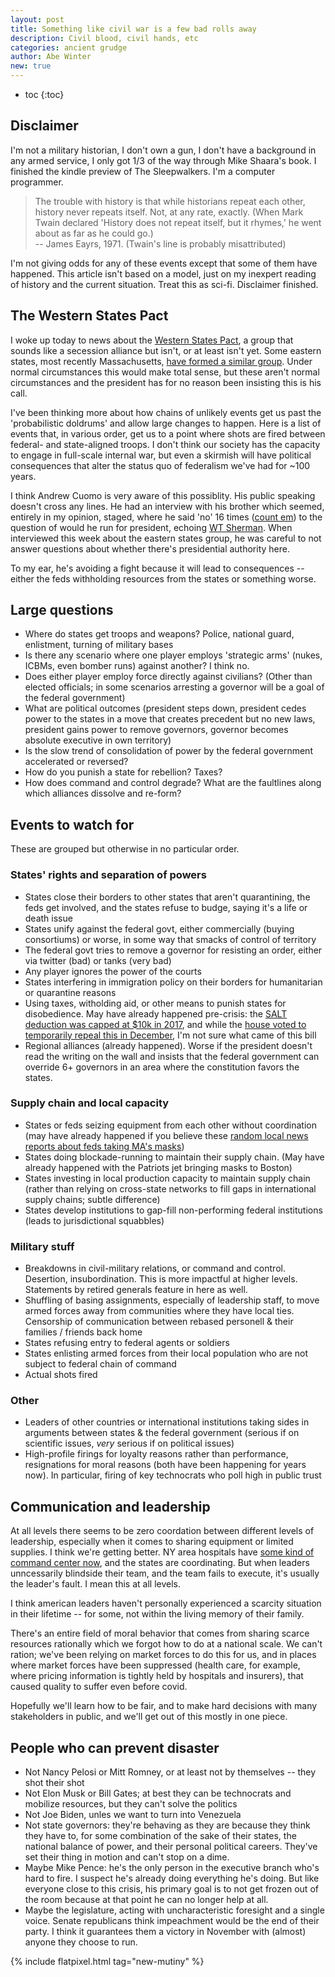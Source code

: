 ```yaml
---
layout: post
title: Something like civil war is a few bad rolls away
description: Civil blood, civil hands, etc
categories: ancient grudge
author: Abe Winter
new: true
---
```


* toc
{:toc}

## Disclaimer

I'm not a military historian, I don't own a gun, I don't have a background in any armed service, I only got 1/3 of the way through Mike Shaara's book. I finished the kindle preview of The Sleepwalkers. I'm a computer programmer.

> The trouble with history is that while historians repeat each other, history never repeats itself. Not, at any rate, exactly. (When Mark Twain declared 'History does not repeat itself, but it rhymes,' he went about as far as he could go.)
> <br> -- James Eayrs, 1971. (Twain's line is probably misattributed)

I'm not giving odds for any of these events except that some of them have happened. This article isn't based on a model, just on my inexpert reading of history and the current situation. Treat this as sci-fi. Disclaimer finished.

## The Western States Pact

I woke up today to news about the [Western States Pact](https://www.gov.ca.gov/2020/04/13/california-oregon-washington-announce-western-states-pact/), a group that sounds like a secession alliance but isn't, or at least isn't yet. Some eastern states, most recently Massachusetts, [have formed a similar group](https://www.bloomberg.com/news/articles/2020-04-13/cuomo-says-governors-to-unveil-plan-to-coordinate-reopenings?sref=KG1raLNJ). Under normal circumstances this would make total sense, but these aren't normal circumstances and the president has for no reason been insisting this is his call.

I've been thinking more about how chains of unlikely events get us past the 'probabilistic doldrums' and allow large changes to happen. Here is a list of events that, in various order, get us to a point where shots are fired between federal- and state-aligned troops. I don't think our society has the capacity to engage in full-scale internal war, but even a skirmish will have political consequences that alter the status quo of federalism we've had for ~100 years.

I think Andrew Cuomo is very aware of this possiblity. His public speaking doesn't cross any lines. He had an interview with his brother which seemed, entirely in my opinion, staged, where he said 'no' 16 times ([count em](https://www.cnn.com/2020/03/31/politics/andrew-cuomo-2024-2028-president/index.html)) to the question of would he run for president, echoing [WT Sherman](https://en.wikipedia.org/wiki/Shermanesque_statement). When interviewed this week about the eastern states group, he was careful to not answer questions about whether there's presidential authority here.

To my ear, he's avoiding a fight because it will lead to consequences -- either the feds withholding resources from the states or something worse.

## Large questions

* Where do states get troops and weapons? Police, national guard, enlistment, turning of military bases
* Is there any scenario where one player employs 'strategic arms' (nukes, ICBMs, even bomber runs) against another? I think no.
* Does either player employ force directly against civilians? (Other than elected officials; in some scenarios arresting a governor will be a goal of the federal government)
* What are political outcomes (president steps down, president cedes power to the states in a move that creates precedent but no new laws, president gains power to remove governors, governor becomes absolute executive in own territory)
* Is the slow trend of consolidation of power by the federal government accelerated or reversed?
* How do you punish a state for rebellion? Taxes?
* How does command and control degrade? What are the faultlines along which alliances dissolve and re-form?

## Events to watch for

These are grouped but otherwise in no particular order.

### States' rights and separation of powers

* States close their borders to other states that aren't quarantining, the feds get involved, and the states refuse to budge, saying it's a life or death issue
* States unify against the federal govt, either commercially (buying consortiums) or worse, in some way that smacks of control of territory
* The federal govt tries to remove a governor for resisting an order, either via twitter (bad) or tanks (very bad)
* Any player ignores the power of the courts
* States interfering in immigration policy on their borders for humanitarian or quarantine reasons
* Using taxes, witholding aid, or other means to punish states for disobedience. May have already happened pre-crisis: the [SALT deduction was capped at $10k in 2017](https://taxfoundation.org/final-tax-cuts-and-jobs-act-details-analysis/), and while the [house voted to temporarily repeal this in December](https://thehill.com/policy/finance/475352-house-votes-to-temporarily-repeal-trump-salt-deduction-cap), I'm not sure what came of this bill
* Regional alliances (already happened). Worse if the president doesn't read the writing on the wall and insists that the federal government can override 6+ governors in an area where the constitution favors the states.

### Supply chain and local capacity

* States or feds seizing equipment from each other without coordination (may have already happened if you believe these [random local news reports about feds taking MA's masks](https://www.dailykos.com/stories/2020/4/4/1934221/-Someone-Seized-3-000-000-Masks-From-Massachusetts-At-The-Port-in-NYC))
* States doing blockade-running to maintain their supply chain. (May have already happened with the Patriots jet bringing masks to Boston)
* States investing in local production capacity to maintain supply chain (rather than relying on cross-state networks to fill gaps in international supply chains; subtle difference)
* States develop institutions to gap-fill non-performing federal institutions (leads to jurisdictional squabbles)

### Military stuff

* Breakdowns in civil-military relations, or command and control. Desertion, insubordination. This is more impactful at higher levels. Statements by retired generals feature in here as well.
* Shuffling of basing assignments, especially of leadership staff, to move armed forces away from communities where they have local ties. Censorship of communication between rebased personell & their families / friends back home
* States refusing entry to federal agents or soldiers
* States enlisting armed forces from their local population who are not subject to federal chain of command
* Actual shots fired

### Other

* Leaders of other countries or international institutions taking sides in arguments between states & the federal government (serious if on scientific issues, *very* serious if on political issues)
* High-profile firings for loyalty reasons rather than performance, resignations for moral reasons (both have been happening for years now). In particular, firing of key technocrats who poll high in public trust

## Communication and leadership

At all levels there seems to be zero coordation between different levels of leadership, especially when it comes to sharing equipment or limited supplies. I think we're getting better. NY area hospitals have [some kind of command center now](https://www.governor.ny.gov/news/amid-ongoing-covid-19-pandemic-governor-cuomo-announces-statewide-public-private-hospital-plan), and the states are coordinating. But when leaders unncessarily blindside their team, and the team fails to execute, it's usually the leader's fault. I mean this at all levels.

I think american leaders haven't personally experienced a scarcity situation in their lifetime -- for some, not within the living memory of their family.

There's an entire field of moral behavior that comes from sharing scarce resources rationally which we forgot how to do at a national scale. We can't ration; we've been relying on market forces to do this for us, and in places where market forces have been suppressed (health care, for example, where pricing information is tightly held by hospitals and insurers), that caused quality to suffer even before covid.

Hopefully we'll learn how to be fair, and to make hard decisions with many stakeholders in public, and we'll get out of this mostly in one piece.

## People who can prevent disaster

* Not Nancy Pelosi or Mitt Romney, or at least not by themselves -- they shot their shot
* Not Elon Musk or Bill Gates; at best they can be technocrats and mobilize resources, but they can't solve the politics
* Not Joe Biden, unles we want to turn into Venezuela
* Not state governors: they're behaving as they are because they think they have to, for some combination of the sake of their states, the national balance of power, and their personal political careers. They've set their thing in motion and can't stop on a dime.
* Maybe Mike Pence: he's the only person in the executive branch who's hard to fire. I suspect he's already doing everything he's doing. But like everyone close to this crisis, his primary goal is to not get frozen out of the room because at that point he can no longer help at all.
* Maybe the legislature, acting with uncharacteristic foresight and a single voice. Senate republicans think impeachment would be the end of their party. I think it guarantees them a victory in November with (almost) anyone they choose to run.

{% include flatpixel.html tag="new-mutiny" %}
